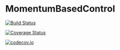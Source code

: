 # MomentumBasedControl

[![Build Status](https://travis-ci.org/tkoolen/MomentumBasedControl.jl.svg?branch=master)](https://travis-ci.org/tkoolen/MomentumBasedControl.jl)

[![Coverage Status](https://coveralls.io/repos/tkoolen/MomentumBasedControl.jl/badge.svg?branch=master&service=github)](https://coveralls.io/github/tkoolen/MomentumBasedControl.jl?branch=master)

[![codecov.io](http://codecov.io/github/tkoolen/MomentumBasedControl.jl/coverage.svg?branch=master)](http://codecov.io/github/tkoolen/MomentumBasedControl.jl?branch=master)
